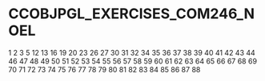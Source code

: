# CCOBJPGL_EXERCISES_COM246_NOEL




1
2
3
5
12
13
16
19
20
23
26
27
30
31
32
34
35
36
37
38
39
40
41
42
43
44
46
47
48
49
50
51
52
53
54
55
56
57
58
59
60
61
62
63
64
65
66
67
68
69
70
71
72
73
74
75
76
77
78
79
80
81
82
83
84
85
86
87
88
